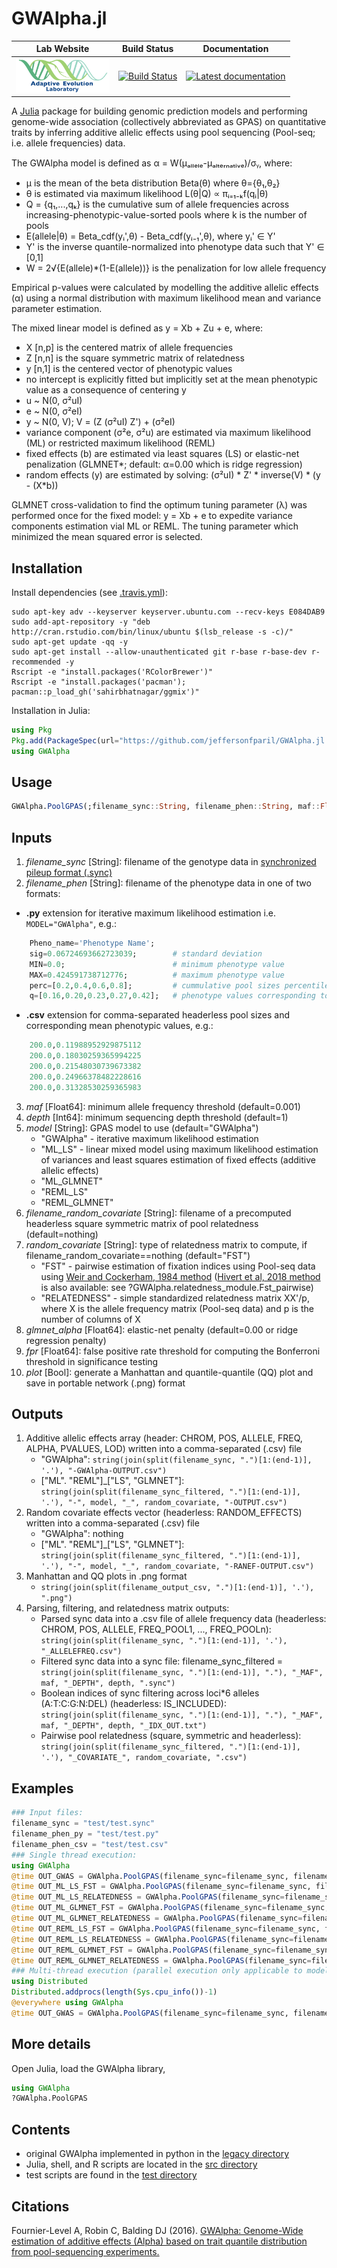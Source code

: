 # GWAlpha.jl

|                                                          **Lab Website**                                                          |                                                            **Build Status**                                                             |                                                                             **Documentation**                                                                             |
|:---------------------------------------------------------------------------------------------------------------------------------:|:---------------------------------------------------------------------------------------------------------------------------------------:|:-------------------------------------------------------------------------------------------------------------------------------------------------------------------------:|
| <a href="https://adaptive-evolution.biosciences.unimelb.edu.au/"><img src="misc/Adaptive Evolution Logo mod.png" width="150"></a> | [![Build Status](https://travis-ci.com/jeffersonfparil/GWAlpha.jl.svg?branch=master)](https://travis-ci.com/jeffersonfparil/GWAlpha.jl) | <a href="https://github.com/jeffersonfparil/GWAlpha.jl/wiki" target="_blank"><img src="https://img.shields.io/badge/docs-latest-blue.svg" alt="Latest documentation"></a> |

<!--- [![CircleCI](https://circleci.com/gh/jeffersonfparil/GWAlpha.svg?style=shield)](https://circleci.com/gh/jeffersonfparil/GWAlpha) --->

A [Julia](https://julialang.org/downloads/) package for building genomic prediction models and performing genome-wide association (collectively abbreviated as GPAS) on quantitative traits by inferring additive allelic effects using pool sequencing (Pool-seq; i.e. allele frequencies) data.

The GWAlpha model is defined as α = W(μₐₗₗₑₗₑ-μₐₗₜₑᵣₙₐₜᵢᵥₑ)/σᵧ, where:
- μ is the mean of the beta distribution Beta(θ) where θ={θ₁,θ₂}
- θ is estimated via maximum likelihood L(θ|Q) ∝ πᵢ₌₁₋ₖf(qᵢ|θ)
- Q = {q₁,...,qₖ} is the cumulative sum of allele frequencies across increasing-phenotypic-value-sorted pools where k is the number of pools
- E(allele|θ) = Beta_cdf(yᵢ',θ) - Beta_cdf(yᵢ₋₁',θ), where yᵢ' ∈ Y'
- Y' is the inverse quantile-normalized into phenotype data such that Y' ∈ [0,1]
- W = 2√{E(allele)*(1-E(allele))} is the penalization for low allele frequency

Empirical p-values were calculated by modelling the additive allelic effects (α) using a normal distribution with maximum likelihood mean and variance parameter estimation.

The mixed linear model is defined as y = Xb + Zu + e, where:
- X [n,p] is the centered matrix of allele frequencies
- Z [n,n] is the square symmetric matrix of relatedness
- y [n,1] is the centered vector of phenotypic values
- no intercept is explicitly fitted but implicitly set at the mean phenotypic value as a consequence of centering y
- u ~ N(0, σ²uI)
- e ~ N(0, σ²eI)
- y ~ N(0, V); V = (Z (σ²uI) Z') + (σ²eI)
- variance component (σ²e, σ²u) are estimated via maximum likelihood (ML) or restricted maximum likelihood (REML)
- fixed effects (b) are estimated via least squares (LS) or elastic-net penalization (GLMNET*; default: α=0.00 which is ridge regression)
- random effects (y) are estimated by solving: (σ²uI) * Z' * inverse(V) * (y - (X*b))

GLMNET cross-validation to find the optimum tuning parameter (λ) was performed once for the fixed model: y = Xb + e to expedite variance components estimation vial ML or REML. The tuning parameter which minimized the mean squared error is selected.

## Installation
Install dependencies (see [.travis.yml](https://github.com/jeffersonfparil/GWAlpha.jl/tree/master/.travis.yml)):
```shell
sudo apt-key adv --keyserver keyserver.ubuntu.com --recv-keys E084DAB9
sudo add-apt-repository -y "deb http://cran.rstudio.com/bin/linux/ubuntu $(lsb_release -s -c)/"
sudo apt-get update -qq -y
sudo apt-get install --allow-unauthenticated git r-base r-base-dev r-recommended -y
Rscript -e "install.packages('RColorBrewer')"
Rscript -e "install.packages('pacman'); pacman::p_load_gh('sahirbhatnagar/ggmix')"
```
Installation in Julia:
```julia
using Pkg
Pkg.add(PackageSpec(url="https://github.com/jeffersonfparil/GWAlpha.jl.git", rev="master"))
using GWAlpha
```

## Usage
```julia
GWAlpha.PoolGPAS(;filename_sync::String, filename_phen::String, maf::Float64=0.001, depth::Int64=1, model::String=["GWAlpha", "ML_LS", "ML_GLMNET", "REML_LS", "REML_GLMNET"][1], filename_random_covariate=nothing, random_covariate::String=["FST", "RELATEDNESS"][1], glmnet_alpha::Float64=collect(range(0.0,1.0,step=0.01,))[1], fpr::Float64=0.01, plot::Bool=false)

```

## Inputs
1. *filename_sync* [String]: filename of the genotype data in [synchronized pileup format (.sync)](https://sourceforge.net/p/popoolation2/wiki/Manual/)
2. *filename_phen* [String]: filename of the phenotype data in one of two formats:
- **.py** extension for iterative maximum likelihood estimation i.e. `MODEL="GWAlpha"`, e.g.:
```julia
	Pheno_name='Phenotype Name';
	sig=0.06724693662723039;		# standard deviation
	MIN=0.0;						# minimum phenotype value
	MAX=0.424591738712776;			# maximum phenotype value
	perc=[0.2,0.4,0.6,0.8];			# cummulative pool sizes percentiles excluding the last pool
	q=[0.16,0.20,0.23,0.27,0.42];	# phenotype values corresponding to each percentile
```
- **.csv** extension for comma-separated headerless pool sizes and corresponding mean phenotypic values, e.g.:
```julia
	200.0,0.11988952929875112
	200.0,0.18030259365994225
	200.0,0.21548030739673382
	200.0,0.24966378482228616
	200.0,0.31328530259365983
```
3. *maf* [Float64]: minimum allele frequency threshold (default=0.001)
4. *depth* [Int64]: minimum sequencing depth threshold (default=1)
5. *model* [String]: GPAS model to use (default="GWAlpha")
	- "GWAlpha" - iterative maximum likelihood estimation
	- "ML_LS" - linear mixed model using maximum likelihood estimation of variances and least squares estimation of fixed effects (additive allelic effects)
	- "ML_GLMNET"
	- "REML_LS"
	- "REML_GLMNET"
6. *filename_random_covariate* [String]: filename of a precomputed headerless square symmetric matrix of pool relatedness (default=nothing)
7. *random_covariate* [String]: type of relatedness matrix to compute, if filename_random_covariate==nothing (default="FST")
	- "FST" - pairwise estimation of fixation indices using Pool-seq data using [Weir and Cockerham, 1984 method](https://www.jstor.org/stable/2408641?seq=1) ([Hivert et al, 2018 method](https://www.biorxiv.org/content/biorxiv/early/2018/03/20/282400.full.pdf) is also available: see ?GWAlpha.relatedness_module.Fst_pairwise)
	- "RELATEDNESS" - simple standardized relatedness matrix XX'/p, where X is the allele frequency matrix (Pool-seq data) and p is the number of columns of X
8. *glmnet_alpha* [Float64]: elastic-net penalty (default=0.00 or ridge regression penalty)
9. *fpr* [Float64]: false positive rate threshold for computing the Bonferroni threshold in significance testing
9. *plot* [Bool]: generate a Manhattan and quantile-quantile (QQ) plot and save in portable network (.png) format

## Outputs
1. Additive allelic effects array (header: CHROM, POS, ALLELE, FREQ, ALPHA, PVALUES, LOD) written into a comma-separated (.csv) file
	- "GWAlpha": `string(join(split(filename_sync, ".")[1:(end-1)], '.'), "-GWAlpha-OUTPUT.csv")`
	- ["ML". "REML"]_["LS", "GLMNET"]: `string(join(split(filename_sync_filtered, ".")[1:(end-1)], '.'), "-", model, "_", random_covariate, "-OUTPUT.csv")`
2. Random covariate effects vector (headerless: RANDOM_EFFECTS) written into a comma-separated (.csv) file
	- "GWAlpha": nothing
	- ["ML". "REML"]_["LS", "GLMNET"]: `string(join(split(filename_sync_filtered, ".")[1:(end-1)], '.'), "-", model, "_", random_covariate, "-RANEF-OUTPUT.csv")`
3. Manhattan and QQ plots in .png format
	- `string(join(split(filename_output_csv, ".")[1:(end-1)], '.'), ".png")`
4. Parsing, filtering, and relatedness matrix outputs:
	- Parsed sync data into a .csv file of allele frequency data (headerless: CHROM, POS, ALLELE, FREQ_POOL1, ..., FREQ_POOLn): `string(join(split(filename_sync, ".")[1:(end-1)], '.'), "_ALLELEFREQ.csv")`
	- Filtered sync data into a sync file: filename_sync_filtered = `string(join(split(filename_sync, ".")[1:(end-1)], "."), "_MAF", maf, "_DEPTH", depth, ".sync")`
	- Boolean indices of sync filtering across loci*6 alleles (A:T:C:G:N:DEL) (headerless: IS_INCLUDED): `string(join(split(filename_sync, ".")[1:(end-1)], "."), "_MAF", maf, "_DEPTH", depth, "_IDX_OUT.txt")`
	- Pairwise pool relatedness (square, symmetric and headerless): `string(join(split(filename_sync_filtered, ".")[1:(end-1)], '.'), "_COVARIATE_", random_covariate, ".csv")`

## Examples
```julia
### Input files:
filename_sync = "test/test.sync"
filename_phen_py = "test/test.py"
filename_phen_csv = "test/test.csv"
### Single thread execution:
using GWAlpha
@time OUT_GWAS = GWAlpha.PoolGPAS(filename_sync=filename_sync, filename_phen=filename_phen_py, maf=0.001, depth=10, model="GWAlpha", fpr=0.01, plot=true)
@time OUT_ML_LS_FST = GWAlpha.PoolGPAS(filename_sync=filename_sync, filename_phen=filename_phen_csv, maf=0.001, depth=10, model="ML_LS", random_covariate="FST", fpr=0.01, plot=true)
@time OUT_ML_LS_RELATEDNESS = GWAlpha.PoolGPAS(filename_sync=filename_sync, filename_phen=filename_phen_csv, maf=0.001, depth=10, model="ML_LS", random_covariate="RELATEDNESS", fpr=0.01, plot=true)
@time OUT_ML_GLMNET_FST = GWAlpha.PoolGPAS(filename_sync=filename_sync, filename_phen=filename_phen_csv, maf=0.001, depth=10, model="ML_GLMNET", random_covariate="RELATEDNESS", glmnet_alpha=0.50, fpr=0.01, plot=true)
@time OUT_ML_GLMNET_RELATEDNESS = GWAlpha.PoolGPAS(filename_sync=filename_sync, filename_phen=filename_phen_csv, maf=0.001, depth=10, model="ML_GLMNET", random_covariate="RELATEDNESS", glmnet_alpha=0.50, fpr=0.01, plot=true)
@time OUT_REML_LS_FST = GWAlpha.PoolGPAS(filename_sync=filename_sync, filename_phen=filename_phen_csv, maf=0.001, depth=10, model="REML_LS", random_covariate="FST", fpr=0.01, plot=true)
@time OUT_REML_LS_RELATEDNESS = GWAlpha.PoolGPAS(filename_sync=filename_sync, filename_phen=filename_phen_csv, maf=0.001, depth=10, model="REML_LS", random_covariate="RELATEDNESS", fpr=0.01, plot=true)
@time OUT_REML_GLMNET_FST = GWAlpha.PoolGPAS(filename_sync=filename_sync, filename_phen=filename_phen_csv, maf=0.001, depth=10, model="REML_GLMNET", random_covariate="RELATEDNESS", glmnet_alpha=0.50, fpr=0.01, plot=true)
@time OUT_REML_GLMNET_RELATEDNESS = GWAlpha.PoolGPAS(filename_sync=filename_sync, filename_phen=filename_phen_csv, maf=0.001, depth=10, model="REML_GLMNET", random_covariate="RELATEDNESS", glmnet_alpha=0.50, fpr=0.01, plot=true)
### Multi-thread execution (parallel execution only applicable to model="GWAlpha"):
using Distributed
Distributed.addprocs(length(Sys.cpu_info())-1)
@everywhere using GWAlpha
@time OUT_GWAS = GWAlpha.PoolGPAS(filename_sync=filename_sync, filename_phen=filename_phen_py, maf=0.001, depth=10, model="GWAlpha", fpr=0.01, plot=true)
```

## More details
Open Julia, load the GWAlpha library,
```julia
using GWAlpha
?GWAlpha.PoolGPAS
```

## Contents
- original GWAlpha implemented in python in the [legacy directory](https://github.com/jeffersonfparil/GWAlpha.jl/tree/master/legacy)
- Julia, shell, and R scripts are located in the [src directory](https://github.com/jeffersonfparil/GWAlpha.jl/tree/master/src)
- test scripts are found in the [test directory](https://github.com/jeffersonfparil/GWAlpha.jl/tree/master/test)

## Citations

Fournier-Level A, Robin C, Balding DJ (2016). [GWAlpha: Genome-Wide estimation of additive effects (Alpha) based on trait quantile distribution from pool-sequencing experiments.](https://doi.org/10.1093/bioinformatics/btw805)
